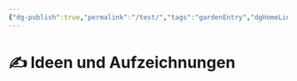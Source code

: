 ```yaml
---
{"dg-publish":true,"permalink":"/test/","tags":"gardenEntry","dgHomeLink":true,"dgPassFrontmatter":false}
---
```


# ✍ Ideen und Aufzeichnungen



